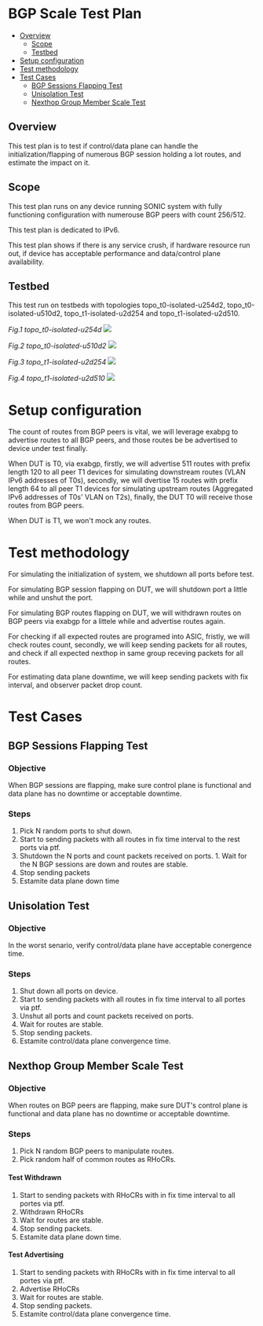 # BGP Scale Test Plan

- [Overview](#overview)
  - [Scope](#scope)
  - [Testbed](#testbed)
- [Setup configuration](#setup-configuration)
- [Test methodology](#test-methodology)
- [Test Cases](#test-cases)
  - [BGP Sessions Flapping Test](BGP-Sessions-Flapping-Test)
  - [Unisolation Test](Unisolation-Test)
  - [Nexthop Group Member Scale Test](Nexthop-Group-Member-Scale-Test)


## Overview

This test plan is to test if control/data plane can handle the initialization/flapping of numerous BGP session holding a lot routes, and estimate the impact on it.


## Scope

This test plan runs on any device running SONIC system with fully functioning configuration with numerouse BGP peers with count 256/512.

This test plan is dedicated to IPv6.

This test plan shows if there is any service crush, if hardware resource run out, if device has acceptable performance and data/control plane availability.


## Testbed

This test run on testbeds with topologies topo_t0-isolated-u254d2, topo_t0-isolated-u510d2, topo_t1-isolated-u2d254 and topo_t1-isolated-u2d510.

*Fig.1 topo_t0-isolated-u254d*
![](Img/t0-isolated-u254d2.png)

*Fig.2 topo_t0-isolated-u510d2*
![](Img/t0-isolated-u510d2.png)

*Fig.3 topo_t1-isolated-u2d254*
![](Img/t1-isolated-u2d254.png)

*Fig.4 topo_t1-isolated-u2d510*
![](Img/t1-isolated-u2d510.png)


# Setup configuration
The count of routes from BGP peers is vital, we will leverage exabpg to advertise routes to all BGP peers, and those routes be be advertised to device under test finally.

When DUT is T0, via exabgp, firstly, we will advertise 511 routes with prefix length 120 to all peer T1 devices for simulating downstream routes (VLAN IPv6 addresses of T0s), secondly, we will dvertise 15 routes with prefix length 64 to all peer T1 devices for simulating upstream routes (Aggregated IPv6 addresses of T0s' VLAN on T2s), finally, the DUT T0 will receive those routes from BGP peers.

When DUT is T1, we won't mock any routes.


# Test methodology
For simulating the initialization of system, we shutdown all ports before test.

For simulating BGP session flapping on DUT, we will shutdown port a little while and unshut the port.

For simulating BGP routes flapping on DUT, we will withdrawn routes on BGP peers via exabgp for a littele while and advertise routes again.

For checking if all expected routes are programed into ASIC, fristly, we will check routes count, secondly, we will keep sending packets for all routes, and check if all expected nexthop in same group receving packets for all routes.

For estimating data plane downtime, we will keep sending packets with fix interval, and observer packet drop count.


# Test Cases


## BGP Sessions Flapping Test
### Objective
When BGP sessions are flapping, make sure control plane is functional and data plane has no downtime or acceptable downtime.
### Steps
1. Pick N random ports to shut down.
1. Start to sending packets with all routes in fix time interval to the rest ports via ptf.
1. Shutdown the N ports and count packets received on ports. 1. Wait for the N BGP sessions are down and routes are stable.
1. Stop sending packets
1. Estamite data plane down time


## Unisolation Test
### Objective
In the worst senario, verify control/data plane have acceptable conergence time.
### Steps
1. Shut down all ports on device.
1. Start to sending packets with all routes in fix time interval to all portes via ptf.
1. Unshut all ports and count packets received on ports.
1. Wait for routes are stable.
1. Stop sending packets.
1. Estamite control/data plane convergence time.


## Nexthop Group Member Scale Test
### Objective
When routes on BGP peers are flapping, make sure DUT's control plane is functional and data plane has no downtime or acceptable downtime.
### Steps
1. Pick N random BGP peers to manipulate routes.
1. Pick random half of common routes as RHoCRs.
#### Test Withdrawn
1. Start to sending packets with RHoCRs with in fix time interval to all portes via ptf.
1. Withdrawn RHoCRs
1. Wait for routes are stable.
1. Stop sending packets.
1. Estamite data plane down time.
#### Test Advertising
1. Start to sending packets with RHoCRs with in fix time interval to all portes via ptf.
1. Advertise RHoCRs
1. Wait for routes are stable.
1. Stop sending packets.
1. Estamite control/data plane convergence time.
